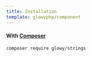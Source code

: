 ```yaml
---
title: Installation
template: glowyphp/component
---
```


#### With [Composer](https://getcomposer.org)

```
composer require glowy/strings
```
